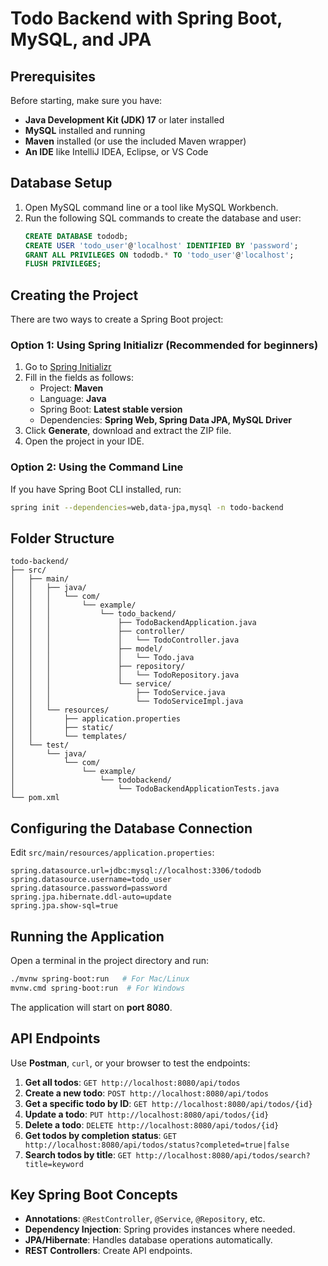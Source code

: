 # Todo Backend with Spring Boot, MySQL, and JPA

## Prerequisites
Before starting, make sure you have:
- **Java Development Kit (JDK) 17** or later installed
- **MySQL** installed and running
- **Maven** installed (or use the included Maven wrapper)
- **An IDE** like IntelliJ IDEA, Eclipse, or VS Code

## Database Setup
1. Open MySQL command line or a tool like MySQL Workbench.
2. Run the following SQL commands to create the database and user:
   ```sql
   CREATE DATABASE tododb;
   CREATE USER 'todo_user'@'localhost' IDENTIFIED BY 'password';
   GRANT ALL PRIVILEGES ON tododb.* TO 'todo_user'@'localhost';
   FLUSH PRIVILEGES;
   ```

## Creating the Project
There are two ways to create a Spring Boot project:

### Option 1: Using Spring Initializr (Recommended for beginners)
1. Go to [Spring Initializr](https://start.spring.io/)
2. Fill in the fields as follows:
    - Project: **Maven**
    - Language: **Java**
    - Spring Boot: **Latest stable version**
    - Dependencies: **Spring Web, Spring Data JPA, MySQL Driver**
3. Click **Generate**, download and extract the ZIP file.
4. Open the project in your IDE.

### Option 2: Using the Command Line
If you have Spring Boot CLI installed, run:
```bash
spring init --dependencies=web,data-jpa,mysql -n todo-backend
```

## Folder Structure
```
todo-backend/
├── src/
│   ├── main/
│   │   ├── java/
│   │   │   └── com/
│   │   │       └── example/
│   │   │           └── todo_backend/
│   │   │               ├── TodoBackendApplication.java
│   │   │               ├── controller/
│   │   │               │   └── TodoController.java
│   │   │               ├── model/
│   │   │               │   └── Todo.java
│   │   │               ├── repository/
│   │   │               │   └── TodoRepository.java
│   │   │               └── service/
│   │   │                   ├── TodoService.java
│   │   │                   └── TodoServiceImpl.java
│   │   └── resources/
│   │       ├── application.properties
│   │       ├── static/
│   │       └── templates/
│   └── test/
│       └── java/
│           └── com/
│               └── example/
│                   └── todobackend/
│                       └── TodoBackendApplicationTests.java
└── pom.xml
```

## Configuring the Database Connection
Edit `src/main/resources/application.properties`:
```properties
spring.datasource.url=jdbc:mysql://localhost:3306/tododb
spring.datasource.username=todo_user
spring.datasource.password=password
spring.jpa.hibernate.ddl-auto=update
spring.jpa.show-sql=true
```

## Running the Application
Open a terminal in the project directory and run:
```bash
./mvnw spring-boot:run   # For Mac/Linux
mvnw.cmd spring-boot:run  # For Windows
```
The application will start on **port 8080**.

## API Endpoints
Use **Postman**, `curl`, or your browser to test the endpoints:
1. **Get all todos**: `GET http://localhost:8080/api/todos`
2. **Create a new todo**: `POST http://localhost:8080/api/todos`
3. **Get a specific todo by ID**: `GET http://localhost:8080/api/todos/{id}`
4. **Update a todo**: `PUT http://localhost:8080/api/todos/{id}`
5. **Delete a todo**: `DELETE http://localhost:8080/api/todos/{id}`
6. **Get todos by completion status**: `GET http://localhost:8080/api/todos/status?completed=true|false`
7. **Search todos by title**: `GET http://localhost:8080/api/todos/search?title=keyword`

## Key Spring Boot Concepts
- **Annotations**: `@RestController`, `@Service`, `@Repository`, etc.
- **Dependency Injection**: Spring provides instances where needed.
- **JPA/Hibernate**: Handles database operations automatically.
- **REST Controllers**: Create API endpoints.


